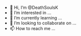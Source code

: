 - 👋 Hi, I’m @DeathSoulsK
- 👀 I’m interested in ...
- 🌱 I’m currently learning ...
- 💞️ I’m looking to collaborate on ...
- 📫 How to reach me ...

<!---
DeathSoulsK/DeathSoulsK is a ✨ special ✨ repository because its `README.md` (this file) appears on your GitHub profile.
You can click the Preview link to take a look at your changes.
--->
